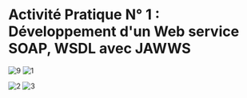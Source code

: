 # Activité Pratique N° 1 : Développement d'un Web service SOAP, WSDL avec JAWWS
![9](https://github.com/Abderrahmane55/ellaouzi_abderrahmane_JEE2/assets/107000262/222512fe-2d80-44b2-9261-446deec52bdb)
![1](https://github.com/Abderrahmane55/ellaouzi_abderrahmane_JEE2/assets/107000262/18badb5f-8c4e-4904-8a3b-fe911cf064aa)


![2](https://github.com/Abderrahmane55/ellaouzi_abderrahmane_JEE2/assets/107000262/bcd4a833-1e64-4e1a-b3c6-43ddd84b053c)
![3](https://github.com/Abderrahmane55/ellaouzi_abderrahmane_JEE2/assets/107000262/e0c10a88-ec4e-445d-b816-385d83d2f8c5)
